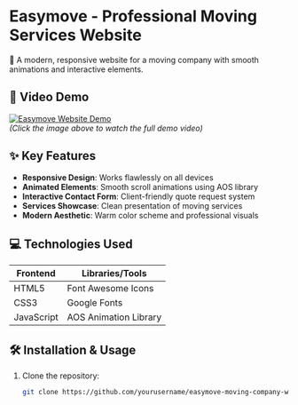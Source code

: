 # Easymove - Professional Moving Services Website

🚀 A modern, responsive website for a moving company with smooth animations and interactive elements.

## 🎥 Video Demo
[![Easymove Website Demo](https://via.placeholder.com/800x450?text=Click+to+Watch+Demo)](https://youtube.com/watch?v=YOUR_VIDEO_ID)  
*(Click the image above to watch the full demo video)*

## ✨ Key Features
- **Responsive Design**: Works flawlessly on all devices
- **Animated Elements**: Smooth scroll animations using AOS library
- **Interactive Contact Form**: Client-friendly quote request system
- **Services Showcase**: Clean presentation of moving services
- **Modern Aesthetic**: Warm color scheme and professional visuals

## 💻 Technologies Used
| Frontend       | Libraries/Tools      |
|----------------|----------------------|
| HTML5          | Font Awesome Icons   |
| CSS3           | Google Fonts         |
| JavaScript     | AOS Animation Library|

## 🛠️ Installation & Usage
1. Clone the repository:
   ```bash
   git clone https://github.com/yourusername/easymove-moving-company-website.git
